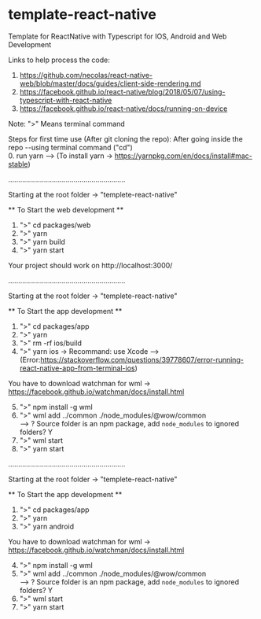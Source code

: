 # template-react-native
Template for ReactNative with Typescript for IOS, Android and Web Development



Links to help process the code:

1. https://github.com/necolas/react-native-web/blob/master/docs/guides/client-side-rendering.md
2. https://facebook.github.io/react-native/blog/2018/05/07/using-typescript-with-react-native
3. https://facebook.github.io/react-native/docs/running-on-device

Note: ">" Means terminal command

Steps for first time use (After git cloning the repo):
After going inside the repo --using terminal command ("cd") <br />
0. run yarn --> (To install yarn -> https://yarnpkg.com/en/docs/install#mac-stable)

...........................................................

Starting at the root folder -> "templete-react-native"

** To Start the web development ** 
1. ">" cd packages/web
2. ">" yarn
3. ">" yarn build
4. ">" yarn start

Your project should work on http://localhost:3000/

...........................................................

Starting at the root folder -> "templete-react-native"

** To Start the app development <IOS> ** 
1. ">" cd packages/app
2. ">" yarn 
3. ">" rm -rf ios/build
4. ">" yarn ios -> Recommand: use Xcode --> (Error:https://stackoverflow.com/questions/39778607/error-running-react-native-app-from-terminal-ios)

You have to download watchman for wml -> https://facebook.github.io/watchman/docs/install.html

5. ">" npm install -g wml
6. ">" wml add ../common ./node_modules/@wow/common <br />
--> ? Source folder is an npm package, add `node_modules` to ignored folders? Y
7. ">" wml start 
8. ">" yarn start

...........................................................

Starting at the root folder -> "templete-react-native"

** To Start the app development <Andriod plug in device> ** 
1. ">" cd packages/app
2. ">" yarn
3. ">" yarn android 

You have to download watchman for wml -> https://facebook.github.io/watchman/docs/install.html


4. ">" npm install -g wml
5. ">" wml add ../common ./node_modules/@wow/common <br />
--> ? Source folder is an npm package, add `node_modules` to ignored folders? Y
6. ">" wml start 
7. ">" yarn start
